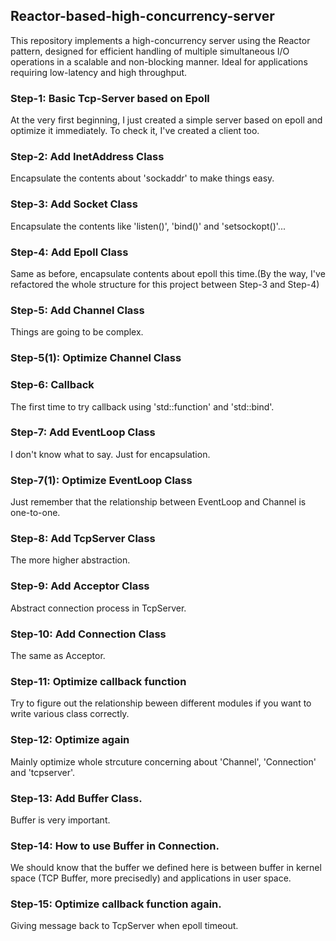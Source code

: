## Reactor-based-high-concurrency-server
This repository implements a high-concurrency server using the Reactor pattern, designed for efficient handling of multiple simultaneous I/O operations in a scalable and non-blocking manner. Ideal for applications requiring low-latency and high throughput.

### Step-1: Basic Tcp-Server based on Epoll
At the very first beginning, I just created a simple server based on epoll and optimize it immediately. To check it, I've created a client too.

### Step-2: Add InetAddress Class
Encapsulate the contents about 'sockaddr' to make things easy.

### Step-3: Add Socket Class
Encapsulate the contents like 'listen()', 'bind()' and 'setsockopt()'...

### Step-4: Add Epoll Class
Same as before, encapsulate contents about epoll this time.(By the way, I've refactored the whole structure for this project between Step-3 and Step-4)

### Step-5: Add Channel Class
Things are going to be complex.

### Step-5(1): Optimize Channel Class

### Step-6: Callback
The first time to try callback using 'std::function' and 'std::bind'.

### Step-7: Add EventLoop Class
I don't know what to say. Just for encapsulation.

### Step-7(1): Optimize EventLoop Class
Just remember that the relationship between EventLoop and Channel is one-to-one.

### Step-8: Add TcpServer Class
The more higher abstraction.

### Step-9: Add Acceptor Class
Abstract connection process in TcpServer.

### Step-10: Add Connection Class
The same as Acceptor.

### Step-11: Optimize callback function
Try to figure out the relationship beween different modules if you want to write various class correctly.

### Step-12: Optimize again
Mainly optimize whole strcuture concerning about 'Channel', 'Connection' and 'tcpserver'.

### Step-13: Add Buffer Class.
Buffer is very important.

### Step-14: How to use Buffer in Connection.
We should know that the buffer we defined here is between buffer in kernel space (TCP Buffer, more precisedly) and applications in user space.
 
### Step-15: Optimize callback function again.
Giving message back to TcpServer when epoll timeout.
